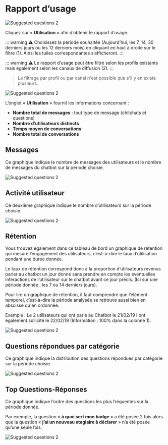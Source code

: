 # Rapport d’usage

<div class="image_center">
  <img :src="$withBase('/assets/img/fr/tableaux_de_bord/usage1.png')" alt="Suggested questions 2">
</div>

Cliquez sur « **Utilisation** » afin d’obtenir le rapport d’usage.

::: warning ⚠️
Choisissez la période souhaitée (Aujourd’hui, les 7, 14, 30 derniers jours ou les 12 derniers mois) en cliquant en haut à droite sur le filtre (1). Ainsi les tuiles correspondantes s’afficheront.
:::

::: warning ⚠️
Le rapport d’usage peut être filtré selon les profils existants mais également selon les canaux de diffusion (2).
:::

>Le filtrage par profil ou par canal n'est possible que s'il y en existe plusieurs.

<div class="image_center">
  <img :src="$withBase('/assets/img/fr/tableaux_de_bord/usage2.png')" alt="Suggested questions 2">
</div>



L’onglet « **Utilisation** » fournit les informations concernant :

-   **Nombre total de messages** : tout type de message (chitchats et questions)
-   **Nombre d’utilisateurs distincts**
-   **Temps moyen de conversations**
-   **Nombre total de conversations**






**Messages**
---------------

Ce graphique indique le nombre de messages des utilisateurs et le nombre de messages du chatbot sur la période choisie.

<div class="image_center">
  <img :src="$withBase('/assets/img/fr/tableaux_de_bord/usage3.png')" alt="Suggested questions 2">
</div>



**Activité utilisateur**
-----------------------


Ce deuxième graphique indique le nombre d’utilisateurs sur la période choisie.

<div class="image_center">
  <img :src="$withBase('/assets/img/fr/tableaux_de_bord/usage4.png')" alt="Suggested questions 2">
</div>




**Rétention**
----------------


Vous trouvez egalement dans ce tableau de bord un graphique de rétention qui mesure l’engagement des utilisateurs, c’est-à-dire le taux d’utilisation pendant une durée donnée.

Le taux de rétention correspond donc à la proportion d’utilisateurs revenus parler au chatbot un jour donné sans prendre en compte les éventuelles interactions de l’utilisateur sur le chatbot avant ce jour précis. (Ici sur une période donnée : les 7 ou 14 derniers jours).

Pour lire un graphique de rétention, il faut comprendre que l’élément temporel, c’est-à-dire la période analysée se retrouve aussi bien en abscisse qu'en ordonnée.

Exemple : Le 2 utilisateurs qui ont parlé au Chatbot le 21/02/19 l'ont également sollicité le 22/02/19 (Information : 100% dans la colonne 1).

<div class="image_center">
  <img :src="$withBase('/assets/img/fr/tableaux_de_bord/usage5.png')" alt="Suggested questions 2">
</div>




**Questions répondues par catégorie**
---------------------------


Ce graphique indique la distribution des questions répondues par catégorie sur la période choisie.

<div class="image_center">
  <img :src="$withBase('/assets/img/fr/tableaux_de_bord/usage6.png')" alt="Suggested questions 2">
</div>




**Top Questions-Réponses**
--------------------------


Ce graphique indique l’ordre des questions les plus fréquentes sur la période donnée.

Par exemple, la question « **à quoi sert mon badge** » a été posée 2 fois alors que la question « **j’ai un nouveau stagiaire à déclarer** » n’a été posée qu’une seule fois.

<div class="image_center">
  <img :src="$withBase('/assets/img/fr/tableaux_de_bord/usage7.png')" alt="Suggested questions 2">
</div>

